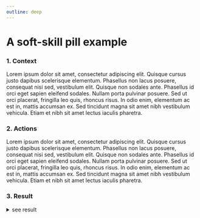 ```yaml
---
outline: deep
---
```


# A soft-skill pill example

### 1. Context
Lorem ipsum dolor sit amet, consectetur adipiscing elit. Quisque cursus justo dapibus scelerisque elementum. Phasellus non lacus posuere, consequat nisi sed, vestibulum elit. Quisque non sodales ante. Phasellus id orci eget sapien eleifend sodales. Nullam porta pulvinar posuere. Sed ut orci placerat, fringilla leo quis, rhoncus risus. In odio enim, elementum ac est in, mattis accumsan ex. Sed tincidunt magna sit amet nibh vestibulum vehicula. Etiam et nibh sit amet lectus iaculis pharetra.


### 2. Actions
Lorem ipsum dolor sit amet, consectetur adipiscing elit. Quisque cursus justo dapibus scelerisque elementum. Phasellus non lacus posuere, consequat nisi sed, vestibulum elit. Quisque non sodales ante. Phasellus id orci eget sapien eleifend sodales. Nullam porta pulvinar posuere. Sed ut orci placerat, fringilla leo quis, rhoncus risus. In odio enim, elementum ac est in, mattis accumsan ex. Sed tincidunt magna sit amet nibh vestibulum vehicula. Etiam et nibh sit amet lectus iaculis pharetra.


### 3. Result
<details>
<summary>see result</summary>
Lorem ipsum dolor sit amet, consectetur adipiscing elit. Quisque cursus justo dapibus scelerisque elementum. Phasellus non lacus posuere, consequat nisi sed, vestibulum elit. Quisque non sodales ante. Phasellus id orci eget sapien eleifend sodales. Nullam porta pulvinar posuere. Sed ut orci placerat, fringilla leo quis, rhoncus risus. In odio enim, elementum ac est in, mattis accumsan ex. Sed tincidunt magna sit amet nibh vestibulum vehicula. Etiam et nibh sit amet lectus iaculis pharetra.
</details>


```md

